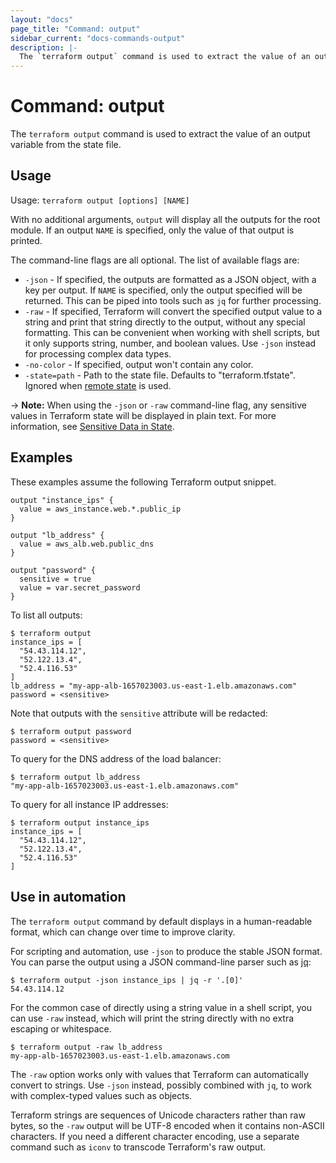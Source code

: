 ```yaml
---
layout: "docs"
page_title: "Command: output"
sidebar_current: "docs-commands-output"
description: |-
  The `terraform output` command is used to extract the value of an output variable from the state file.
---
```


# Command: output

The `terraform output` command is used to extract the value of
an output variable from the state file.

## Usage

Usage: `terraform output [options] [NAME]`

With no additional arguments, `output` will display all the outputs for
the root module. If an output `NAME` is specified, only the value of that
output is printed.

The command-line flags are all optional. The list of available flags are:

- `-json` - If specified, the outputs are formatted as a JSON object, with
  a key per output. If `NAME` is specified, only the output specified will be
  returned. This can be piped into tools such as `jq` for further processing.
- `-raw` - If specified, Terraform will convert the specified output value to a
  string and print that string directly to the output, without any special
  formatting. This can be convenient when working with shell scripts, but
  it only supports string, number, and boolean values. Use `-json` instead
  for processing complex data types.
- `-no-color` - If specified, output won't contain any color.
- `-state=path` - Path to the state file. Defaults to "terraform.tfstate".
  Ignored when [remote state](/docs/language/state/remote.html) is used.

-> **Note:** When using the `-json` or `-raw` command-line flag, any sensitive
values in Terraform state will be displayed in plain text. For more information,
see [Sensitive Data in State](/docs/language/state/sensitive-data.html).

## Examples

These examples assume the following Terraform output snippet.

```hcl
output "instance_ips" {
  value = aws_instance.web.*.public_ip
}

output "lb_address" {
  value = aws_alb.web.public_dns
}

output "password" {
  sensitive = true
  value = var.secret_password
}
```

To list all outputs:

```shellsession
$ terraform output
instance_ips = [
  "54.43.114.12",
  "52.122.13.4",
  "52.4.116.53"
]
lb_address = "my-app-alb-1657023003.us-east-1.elb.amazonaws.com"
password = <sensitive>
```

Note that outputs with the `sensitive` attribute will be redacted:

```shellsession
$ terraform output password
password = <sensitive>
```

To query for the DNS address of the load balancer:

```shellsession
$ terraform output lb_address
"my-app-alb-1657023003.us-east-1.elb.amazonaws.com"
```

To query for all instance IP addresses:

```shellsession
$ terraform output instance_ips
instance_ips = [
  "54.43.114.12",
  "52.122.13.4",
  "52.4.116.53"
]
```

## Use in automation

The `terraform output` command by default displays in a human-readable format,
which can change over time to improve clarity.

For scripting and automation, use `-json` to produce the stable JSON format.
You can parse the output using a JSON command-line parser such as
[jq](https://stedolan.github.io/jq/):

```shellsession
$ terraform output -json instance_ips | jq -r '.[0]'
54.43.114.12
```

For the common case of directly using a string value in a shell script, you
can use `-raw` instead, which will print the string directly with no extra
escaping or whitespace.

```shellsession
$ terraform output -raw lb_address
my-app-alb-1657023003.us-east-1.elb.amazonaws.com
```

The `-raw` option works only with values that Terraform can automatically
convert to strings. Use `-json` instead, possibly combined with `jq`, to
work with complex-typed values such as objects.

Terraform strings are sequences of Unicode characters rather than raw bytes,
so the `-raw` output will be UTF-8 encoded when it contains non-ASCII
characters. If you need a different character encoding, use a separate command
such as `iconv` to transcode Terraform's raw output.
